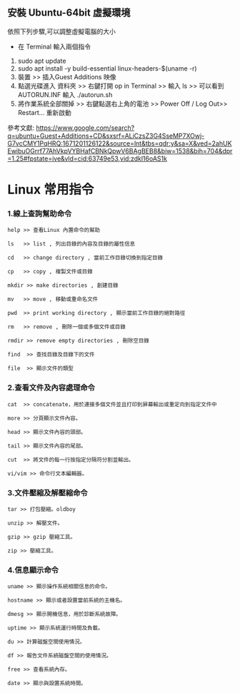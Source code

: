## 安裝 Ubuntu-64bit  虛擬環境
    
依照下列步驟,可以調整虛擬電腦的大小    
* 在 Terminal 輸入兩個指令  
1.    sudo apt update
2.    sudo apt install -y build-essential linux-headers-$(uname -r)
3.    裝置 >> 插入Guest Additions 映像
4.    點選光碟進入 資料夾 >> 右鍵打開 op in Terminal >> 輸入 ls >> 可以看到 AUTORUN.INF 輸入 ./autorun.sh
5.    將作業系統全部關掉 >> 右鍵點選右上角的電池 >> Power Off / Log Out>> Restart... 重新啟動

參考文獻: https://www.google.com/search?q=ubuntu+Guest+Additions+CD&sxsrf=ALiCzsZ3G4SseMP7XOwj-G7vcCMY1PqHRQ:1671201126122&source=lnt&tbs=qdr:y&sa=X&ved=2ahUKEwibuOGrrf77AhVkpVYBHafCBNkQpwV6BAgBEB8&biw=1538&bih=704&dpr=1.25#fpstate=ive&vld=cid:63749e53,vid:zdkl16oAS1k



# Linux 常用指令

### 1.線上查詢幫助命令

    help >> 查看Linux 內置命令的幫助

    ls   >> list , 列出目錄的內容及目錄的屬性信息

    cd	 >> change directory , 當前工作目錄切換到指定目錄

    cp	 >> copy , 複製文件或目錄

    mkdir >> make directories , 創建目錄

    mv	 >> move , 移動或重命名文件

    pwd	 >> print working directory , 顯示當前工作目錄的絕對路徑 

    rm	 >> remove , 刪除一個或多個文件或目錄

    rmdir >> remove empty directories , 刪除空目錄

    find  >> 查找目錄及目錄下的文件

    file  >> 顯示文件的類型

### 2.查看文件及內容處理命令

    cat  >> concatenate，用於連接多個文件並且打印到屏幕輸出或重定向到指定文件中

    more >> 分頁顯示文件內容。

    head >> 顯示文件內容的頭部。

    tail >> 顯示文件內容的尾部。

    cut  >> 將文件的每一行按指定分隔符分割並輸出。

    vi/vim >> 命令行文本編輯器。

### 3.文件壓縮及解壓縮命令

    tar >> 打包壓縮。oldboy

    unzip >> 解壓文件。

    gzip >> gzip 壓縮工具。

    zip >> 壓縮工具。

### 4.信息顯示命令

    uname >> 顯示操作系統相關信息的命令。

    hostname >> 顯示或者設置當前系統的主機名。

    dmesg >> 顯示開機信息，用於診斷系統故障。

    uptime >> 顯示系統運行時間及負載。

    du >> 計算磁盤空間使用情況。

    df >> 報告文件系統磁盤空間的使用情況。

    free >> 查看系統內存。

    date >> 顯示與設置系統時間。
